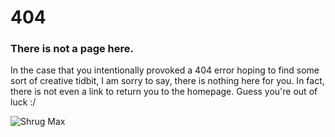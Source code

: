 # 404

### There is not a page here.

In the case that you intentionally provoked a 404 error hoping to find some sort of creative tidbit, I am sorry to say, there is nothing here for you.  In fact, there is not even a link to return you to the homepage. Guess you're out of luck :/

![Shrug Max](static/shrug.png)
